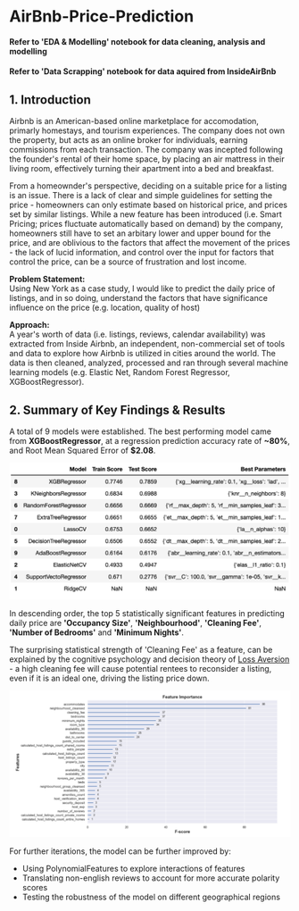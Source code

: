 # AirBnb-Price-Prediction

#### Refer to 'EDA & Modelling' notebook for data cleaning, analysis and modelling
#### Refer to 'Data Scrapping' notebook for data aquired from InsideAirBnb

## 1. Introduction

Airbnb is an American-based online marketplace for accomodation, primarly homestays, and tourism experiences. The company does not own the property, but acts as an online broker for individuals, earning commissions from each transaction. The company was incepted following the founder's rental of their home space, by placing an air mattress in their living room, effectively turning their apartment into a bed and breakfast. 

From a homeownder's perspective, deciding on a suitable price for a listing is an issue. There is a lack of clear and simple guidelines for setting the price - homeowners can only estimate based on historical price, and prices set by similar listings. While a new feature has been introduced (i.e. Smart Pricing; prices fluctuate automatically based on demand) by the company, homeowners still have to set an arbitary lower and upper bound for the price, and are oblivious to the factors that affect the movement of the prices - the lack of lucid information, and control over the input for factors that control the price, can be a source of frustration and lost income.

__Problem Statement:__ 
<br> Using New York as a case study, I would like to predict the daily price of listings, and in so doing, understand the factors that have significance influence on the price (e.g. location, quality of host)

__Approach:__
<br> A year's worth of data (i.e. listings, reviews, calendar availability) was extracted from Inside Airbnb, an independent, non-commercial set of tools and data to explore how Airbnb is utilized in cities around the world. The data is then cleaned, analyzed, processed and ran through several machine learning models (e.g. Elastic Net, Random Forest Regressor, XGBoostRegressor).

## 2. Summary of Key Findings & Results

A total of 9 models were established. The best performing model came from __XGBoostRegressor__, at a regression prediction accuracy rate of __~80%__, and Root Mean Squared Error of __$2.08__.

![GridSearch](/Asset/Model_Gridsearch.png)

In descending order, the top 5 statistically significant features in predicting daily price are __'Occupancy Size'__, __'Neighbourhood'__, __'Cleaning Fee'__, __'Number of Bedrooms'__ and __'Minimum Nights'__. 

The surprising statistical strength of 'Cleaning Fee' as a feature, can be explained by the cognitive psychology and decision theory of [Loss Aversion](https://www.behavioraleconomics.com/resources/mini-encyclopedia-of-be/loss-aversion/) - a high cleaning fee will cause potential rentees to reconsider a listing, even if it is an ideal one, driving the listing price down.

![FeatureImpt](/Asset/Feature_impt.png)

For further iterations, the model can be further improved by:
- Using PolynomialFeatures to explore interactions of features
- Translating non-english reviews to account for more accurate polarity scores
- Testing the robustness of the model on different geographical regions
